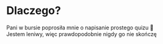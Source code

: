 # Dlaczego? 
Pani w bursie poprosiła mnie o napisanie prostego quizu :shrug:
<br/>
Jestem leniwy, więc prawdopodobnie nigdy go nie skończę
